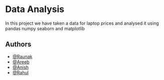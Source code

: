 
# Data Analysis

In this project we have taken a data for laptop prices and analysed it using pandas numpy seaborn and matplotlib


## Authors

- [@Raunak](https://www.github.com/raunakkumar2005)
- [@Areeb](https://www.github.com/raunakkumar2005)
- [@Anish](https://www.github.com/raunakkumar2005)
- [@Rahul](https://www.github.com/raunakkumar2005)


